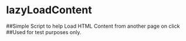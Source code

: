# lazyLoadContent
##Simple Script to help Load HTML Content from another page on click
##Used for test purposes only.
